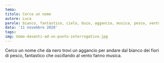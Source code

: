 ```yaml
---
tema:
titolo: Cerco un nome
autore: Luca
parole: bianco, fantastico, cielo, buio, aggancio, musica, pesco, vento
data: '11 novembre 2020'
tags: 
img: Uomo-davanti-ad-un-punto-interrogativo.jpg
---
```



Cerco un nome che da nero trovi un aggancio per andare dal bianco dei fiori di pesco, fantastico che oscillando al vento fanno musica.
